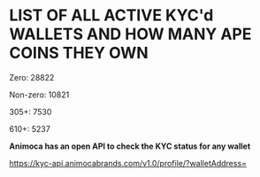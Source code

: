 # LIST OF ALL ACTIVE KYC'd WALLETS AND HOW MANY APE COINS THEY OWN

Zero: 28822

Non-zero: 10821

305+: 7530

610+: 5237

**Animoca has an open API to check the KYC status for any wallet**

https://kyc-api.animocabrands.com/v1.0/profile/?walletAddress=